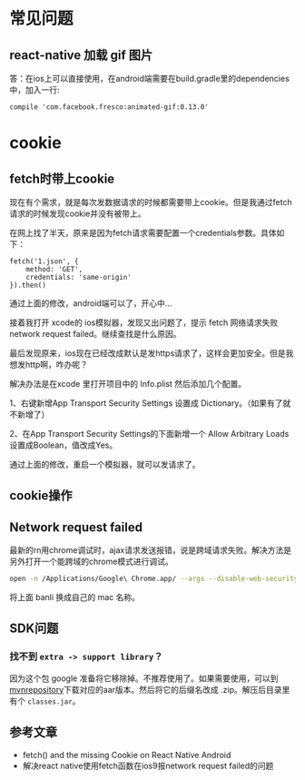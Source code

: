 # 常见问题

## react-native 加载 gif 图片
答：在ios上可以直接使用，在android端需要在build.gradle里的dependencies中，加入一行:
```
compile 'com.facebook.fresco:animated-gif:0.13.0'
```


# cookie

## fetch时带上cookie

现在有个需求，就是每次发数据请求的时候都需要带上cookie。但是我通过fetch请求的时候发现cookie并没有被带上。

在网上找了半天，原来是因为fetch请求需要配置一个credentials参数。具体如下：

```
fetch('1.json', {
    method: 'GET',
    credentials: 'same-origin'
}).then()
```

通过上面的修改，android端可以了，开心中...

接着我打开 xcode的 ios模拟器，发现又出问题了，提示 fetch 网络请求失败 network request failed。继续查找是什么原因。

最后发现原来，ios现在已经改成默认是发https请求了，这样会更加安全。但是我想发http啊，咋办呢？

解决办法是在xcode 里打开项目中的 Info.plist 然后添加几个配置。

1、右键新增App Transport Security Settings 设置成 Dictionary。（如果有了就不新增了）

2、在App Transport Security Settings的下面新增一个 Allow Arbitrary Loads 设置成Boolean，值改成Yes。

通过上面的修改，重启一个模拟器，就可以发请求了。

## cookie操作


## Network request failed

最新的rn用chrome调试时，ajax请求发送报错，说是跨域请求失败。解决方法是另外打开一个能跨域的chrome模式进行调试。

```bash
open -n /Applications/Google\ Chrome.app/ --args --disable-web-security  --user-data-dir=/Users/banli/MyChromeDevUserData/
```

将上面 banli 换成自己的 mac 名称。


## SDK问题

### 找不到 `extra -> support library`？

因为这个包 google 准备将它移除掉。不推荐使用了。如果需要使用，可以到[mvnrepository](http://www.mvnrepository.com/artifact/com.android.support/support-v4?repo=google)下载对应的aar版本。然后将它的后缀名改成 .zip。解压后目录里有个 `classes.jar`。

## 参考文章

- fetch() and the missing Cookie on React Native Android
- 解决react native使用fetch函数在ios9报network request failed的问题
